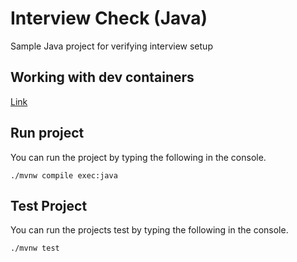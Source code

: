 # Interview Check (Java)
Sample Java project for verifying interview setup

## Working with dev containers 
[Link](https://github.com/sourceallies/interviews/blob/main/docs/interview-environment.md)

## Run project
You can run the project by typing the following in the console.
```
./mvnw compile exec:java
```

## Test Project 
You can run the projects test by typing the following in the console. 

```
./mvnw test
```
